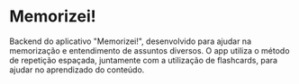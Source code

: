 # Memorizei!
Backend do aplicativo "Memorizei!", desenvolvido para ajudar na memorização e entendimento de assuntos diversos.
O app utiliza o método de repetição espaçada, juntamente com a utilização de flashcards, para ajudar no aprendizado do conteúdo.
